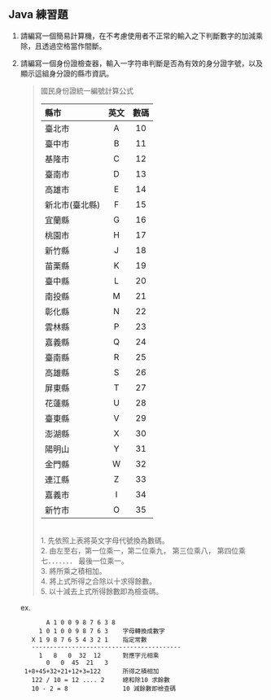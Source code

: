 ## Java 練習題

 1. 請編寫一個簡易計算機，在不考慮使用者不正常的輸入之下判斷數字的加減乘除，且透過空格當作間斷。
 
 1. 請編寫一個身份證檢查器，輸入一字符串判斷是否為有效的身分證字號，以及顯示這組身分證的縣市資訊。
    > 國民身份證統一編號計算公式
    >
    > 縣市          | 英文  | 數碼 
    > :------------|:----: |:---:
    > 臺北市	    | A     | 10
    > 臺中市	    | B     | 11
    > 基隆市	    | C     | 12
    > 臺南市	    | D     | 13
    > 高雄市	    | E     | 14
    > 新北市(臺北縣) | F     | 15
    > 宜蘭縣	    | G     | 16
    > 桃園市	    | H     | 17
    > 新竹縣	    | J     | 18
    > 苗栗縣        | K     | 19
    > 臺中縣        | L     | 20
    > 南投縣        | M     | 21
    > 彰化縣        | N     | 22
    > 雲林縣        | P     | 23
    > 嘉義縣        | Q     | 24
    > 臺南縣        | R     | 25
    > 高雄縣        | S     | 26
    > 屏東縣        | T     | 27
    > 花蓮縣        | U     | 28
    > 臺東縣        | V     | 29
    > 澎湖縣        | X     | 30
    > 陽明山        | Y     | 31
    > 金門縣        | W     | 32
    > 連江縣        | Z     | 33
    > 嘉義市        | I     | 34
    > 新竹市        | O     | 35
    > <br/>
    > 1. 先依照上表將英文字母代號換為數碼。<br/>
    > 2. 由左至右，第一位乘一，第二位乘九， 第三位乘八， 第四位乘七．．．．．．． 最後一位乘一。<br/>
    > 3. 將所乘之積相加。<br/>
    > 4. 將上式所得之合除以十求得餘數。<br/>
    > 5. 以十減去上式所得餘數即為檢查碼。<br/>
    
    ex. 
    ```
           A 1 0 0 9 8 7 6 3 8
         1 0 1 0 0 9 8 7 6 3    字母轉換成數字
       X 1 9 8 7 6 5 4 3 2 1    指定常數
       -----------------------------------------
         1   8   0  32  12      對應字元相乘
           0   0  45  21   3
     1+8+45+32+21+12+3=122      所得之積相加
       122 / 10 = 12 .... 2     總和除10 求餘數
       10 - 2 = 8               10 減餘數即檢查碼
    ```